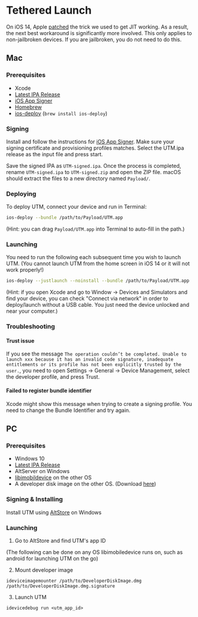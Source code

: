 # Tethered Launch

On iOS 14, Apple [patched][1] the trick we used to get JIT working. As a result, the next best workaround is significantly more involved. This only applies to non-jailbroken devices. If you are jailbroken, you do not need to do this.

## Mac

### Prerequisites

* Xcode
* [Latest IPA Release][3]
* [iOS App Signer][4]
* [Homebrew][2]
* [ios-deploy][5] (`brew install ios-deploy`)

### Signing

Install and follow the instructions for [iOS App Signer][4]. Make sure your signing certificate and provisioning profiles matches. Select the UTM.ipa release as the input file and press start.

Save the signed IPA as `UTM-signed.ipa`. Once the process is completed, rename `UTM-signed.ipa` to `UTM-signed.zip` and open the ZIP file. macOS should extract the files to a new directory named `Payload/`.

### Deploying

To deploy UTM, connect your device and run in Terminal:

```sh
ios-deploy --bundle /path/to/Payload/UTM.app
```

(Hint: you can drag `Payload/UTM.app` into Terminal to auto-fill in the path.)

### Launching

You need to run the following each subsequent time you wish to launch UTM. (You cannot launch UTM from the home screen in iOS 14 or it will not work properly!)

```sh
ios-deploy --justlaunch --noinstall --bundle /path/to/Payload/UTM.app
```

(Hint: if you open Xcode and go to Window -> Devices and Simulators and find your device, you can check "Connect via network" in order to deploy/launch without a USB cable. You just need the device unlocked and near your computer.)

### Troubleshooting

#### Trust issue

If you see the message `The operation couldn’t be completed. Unable to launch xxx because it has an invalid code signature, inadequate entitlements or its profile has not been explicitly trusted by the user.`, you need to open Settings -> General -> Device Management, select the developer profile, and press Trust.

#### Failed to register bundle identifier

Xcode might show this message when trying to create a signing profile. You need to change the Bundle Identifier and try again.

[1]: https://github.com/utmapp/UTM/issues/397
[2]: https://brew.sh
[3]: https://github.com/utmapp/UTM/releases
[4]: https://dantheman827.github.io/ios-app-signer/
[5]: https://github.com/ios-control/ios-deploy

## PC

### Prerequisites

- Windows 10
- [Latest IPA Release][3]
- AltServer on Windows
- [libimobildevice](https://github.com/libimobiledevice/libimobiledevice) on the other OS
- A developer disk image on the other OS. (Download [here](https://github.com/xushuduo/Xcode-iOS-Developer-Disk-Image/releases))

### Signing & Installing

Install UTM using [AltStore](https://altstore.io) on Windows

### Launching

1. Go to AltStore and find UTM's app ID

(The following can be done on any OS libimobiledevice runs on, such as android for launching UTM on the go)

2. Mount developer image
```
ideviceimagemounter /path/to/DeveloperDiskImage.dmg /path/to/DeveloperDiskImage.dmg.signature
```
3. Launch UTM
```
idevicedebug run <utm_app_id>
```
